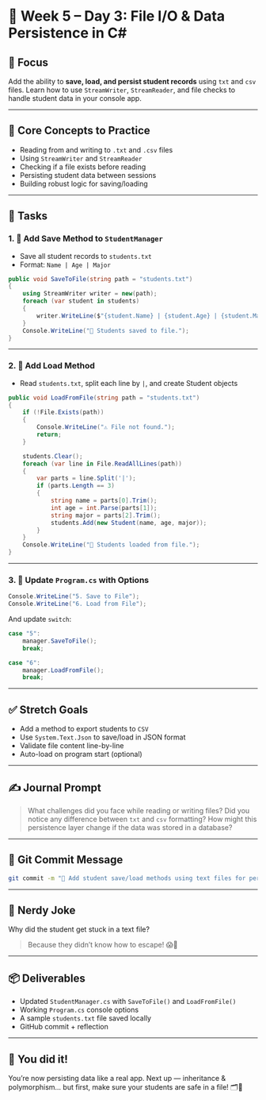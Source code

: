 # 🧠 Week 5 – Day 3: File I/O & Data Persistence in C\#

## 🌟 Focus

Add the ability to **save, load, and persist student records** using `txt` and `csv` files. Learn how to use `StreamWriter`, `StreamReader`, and file checks to handle student data in your console app.

---

## 💠 Core Concepts to Practice

- Reading from and writing to `.txt` and `.csv` files
- Using `StreamWriter` and `StreamReader`
- Checking if a file exists before reading
- Persisting student data between sessions
- Building robust logic for saving/loading

---

## 📘 Tasks

### 1. 🔧 Add Save Method to `StudentManager`

- Save all student records to `students.txt`
- Format: `Name | Age | Major`

```csharp
public void SaveToFile(string path = "students.txt")
{
    using StreamWriter writer = new(path);
    foreach (var student in students)
    {
        writer.WriteLine($"{student.Name} | {student.Age} | {student.Major}");
    }
    Console.WriteLine("📂 Students saved to file.");
}
```

---

### 2. 📅 Add Load Method

- Read `students.txt`, split each line by `|`, and create Student objects

```csharp
public void LoadFromFile(string path = "students.txt")
{
    if (!File.Exists(path))
    {
        Console.WriteLine("⚠️ File not found.");
        return;
    }

    students.Clear();
    foreach (var line in File.ReadAllLines(path))
    {
        var parts = line.Split('|');
        if (parts.Length == 3)
        {
            string name = parts[0].Trim();
            int age = int.Parse(parts[1]);
            string major = parts[2].Trim();
            students.Add(new Student(name, age, major));
        }
    }
    Console.WriteLine("📅 Students loaded from file.");
}
```

---

### 3. 🧪 Update `Program.cs` with Options

```csharp
Console.WriteLine("5. Save to File");
Console.WriteLine("6. Load from File");
```

And update `switch`:

```csharp
case "5":
    manager.SaveToFile();
    break;

case "6":
    manager.LoadFromFile();
    break;
```

---

## ✅ Stretch Goals

- Add a method to export students to `CSV`
- Use `System.Text.Json` to save/load in JSON format
- Validate file content line-by-line
- Auto-load on program start (optional)

---

## ✍️ Journal Prompt

> What challenges did you face while reading or writing files? Did you notice any difference between `txt` and `csv` formatting? How might this persistence layer change if the data was stored in a database?

---

## 💬 Git Commit Message

```bash
git commit -m "📂 Add student save/load methods using text files for persistence"
```

---

## 🤯 Nerdy Joke

Why did the student get stuck in a text file?

> Because they didn’t know how to escape! 😱📄

---

## 📦 Deliverables

- Updated `StudentManager.cs` with `SaveToFile()` and `LoadFromFile()`
- Working `Program.cs` console options
- A sample `students.txt` file saved locally
- GitHub commit + reflection

---

## 🎉 You did it!

You’re now persisting data like a real app. Next up — inheritance & polymorphism… but first, make sure your students are safe in a file! 🗂️📄

